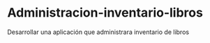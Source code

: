 # Administracion-inventario-libros
Desarrollar una aplicación que administrara inventario de libros
